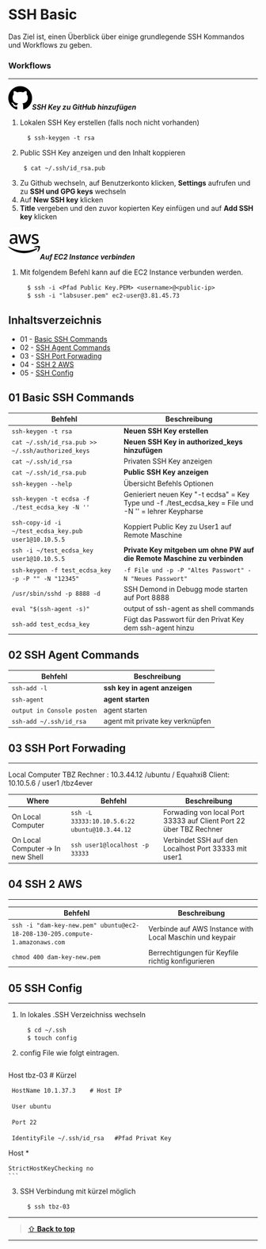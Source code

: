 SSH Basic 
====
Das Ziel ist, einen Überblick über einige grundlegende SSH Kommandos und Workflows zu geben.

### Workflows
***

![GitHub](/images/github.png)***SSH Key zu GitHub hinzufügen*** 

1. Lokalen SSH Key erstellen (falls noch nicht vorhanden)
    ``` 
      $ ssh-keygen -t rsa 
    ``` 
2. Public SSH Key anzeigen und den Inhalt koppieren
    ```
     $ cat ~/.ssh/id_rsa.pub 
    ```
3. Zu Github wechseln, auf Benutzerkonto klicken, **Settings** aufrufen und zu **SSH und GPG keys** wechseln
4. Auf **New SSH key** klicken
5. **Title** vergeben und den zuvor kopierten Key einfügen und auf **Add SSH key** klicken

![AWS](/images/amazon_icon.png)***Auf EC2 Instance verbinden*** 

1. Mit folgendem Befehl kann auf die EC2 Instance verbunden werden.
    ``` 
      $ ssh -i <Pfad Public Key.PEM> <username>@<public-ip>
      $ ssh -i "labsuser.pem" ec2-user@3.81.45.73
    ``` 

## Inhaltsverzeichnis

* 01 - [Basic SSH Commands](#01-Basic-SSH-Commands)
* 02 - [SSH Agent Commands](#02-SSH-Agent-Commands)
* 03 - [SSH Port Forwading](#03-SSH-Port-Forwading)
* 04 - [SSH 2 AWS](#04-SSH-2-AWS)
* 05 - [SSH Config](#05-SSH-Config)

## 01 Basic SSH Commands 

| Behfehl | Beschreibung |
| ---     | ---   |
|`ssh-keygen -t rsa` | **Neuen SSH Key erstellen**| 
| `cat ~/.ssh/id_rsa.pub >> ~/.ssh/authorized_keys` | **Neuen SSH Key in authorized_keys hinzufügen** | **
| `cat ~/.ssh/id_rsa` | Privaten SSH Key anzeigen |
| `cat ~/.ssh/id_rsa.pub` | **Public SSH Key anzeigen** | 
| `ssh-keygen --help` | Übersicht Befehls Optionen |
| `ssh-keygen -t ecdsa -f ./test_ecdsa_key -N ''`| Genieriert neuen Key "-t ecdsa" = Key Type und -f ./test_ecdsa_key = File und -N '' = lehrer Keypharse   |
| `ssh-copy-id -i ~/test_ecdsa_key.pub user1@10.10.5.5`| Koppiert Public Key zu User1 auf Remote Maschine |
| `ssh -i ~/test_ecdsa_key user1@10.10.5.5` | **Private Key mitgeben um ohne PW auf die Remote Maschine zu verbinden** |
| `ssh-keygen -f test_ecdsa_key -p -P "" -N "12345"` | `-f File und -p -P "Altes Passwort" -N "Neues Passwort"` |
| `/usr/sbin/sshd -p 8888 -d`| SSH Demond in Debugg mode starten auf Port 8888    |
| `eval "$(ssh-agent -s)"`| output of ssh-agent as shell commands |
| `ssh-add test_ecdsa_key`| Fügt das Passwort für den Privat Key dem ssh-agent hinzu    |

## 02 SSH Agent Commands 

| Behfehl | Beschreibung |
| ---     | ---   |
| `ssh-add -l` | **ssh key in agent anzeigen**| 
| `ssh-agent` | **agent starten** | **
| `output in Console posten` | agent starten |
| `ssh-add ~/.ssh/id_rsa` | agent mit private key verknüpfen |

## 03 SSH Port Forwading
***
Local Computer 
TBZ Rechner : 10.3.44.12 /ubuntu / Equahxi8
Client: 10.10.5.6 / user1 /tbz4ever

| Where| Behfehl | Beschreibung |
|--- | ---     | ---   |
|On Local Computer | `ssh -L 33333:10.10.5.6:22 ubuntu@10.3.44.12` | Forwading von local Port 33333 auf Client Port 22 über TBZ Rechner |
|On Local Computer -> In new Shell | `ssh user1@localhost -p 33333`| Verbindet SSH auf den Localhost Port 33333 mit user1   |


## 04 SSH 2 AWS
***
| Behfehl | Beschreibung |
| ---     | ---   |
| `ssh -i "dam-key-new.pem" ubuntu@ec2-18-208-130-205.compute-1.amazonaws.com` | Verbinde auf AWS Instance with Local Maschin und keypair |
| `chmod 400 dam-key-new.pem`| Berrechtigungen für Keyfile richtig konfigurieren   |

## 05 SSH Config
***
1. In lokales .SSH Verzeichniss wechseln
    ``` 
      $ cd ~/.ssh
      $ touch config
    ``` 

2. config File wie folgt eintragen. 
    ```
  Host tbz-03   # Kürzel 

     HostName 10.1.37.3    # Host IP

     User ubuntu

     Port 22

     IdentityFile ~/.ssh/id_rsa   #Pfad Privat Key

  Host *
  
    StrictHostKeyChecking no
    ```

 3. SSH Verbindung mit kürzel möglich
    ``` 
      $ ssh tbz-03
    ``` 

---

> [⇧ **Back to top**](#Ziel)

---
